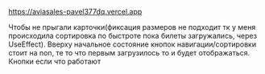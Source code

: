 https://aviasales-pavel377dq.vercel.app


Чтобы не прыгали карточки(фиксация размеров не подходит тк у меня происходила сортировка по быстроте пока билеты загружались, через UseEffect). Вверху начальное состояние кнопок навигации/сортировки стоит на non, те то что  первым загрузилось то и будет отображаться. Кнопки если что работают 
